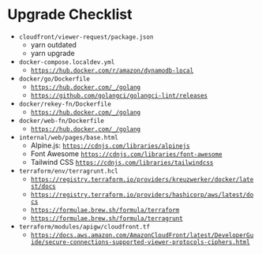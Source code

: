 # Upgrade Checklist

- `cloudfront/viewer-request/package.json`
  - yarn outdated
  - yarn upgrade
- `docker-compose.localdev.yml`
  - [`https://hub.docker.com/r/amazon/dynamodb-local`](https://hub.docker.com/r/amazon/dynamodb-local)
- `docker/go/Dockerfile`
  - [`https://hub.docker.com/_/golang`](https://hub.docker.com/_/golang)
  - [`https://github.com/golangci/golangci-lint/releases`](https://github.com/golangci/golangci-lint/releases)
- `docker/rekey-fn/Dockerfile`
  - [`https://hub.docker.com/_/golang`](https://hub.docker.com/_/golang)
- `docker/web-fn/Dockerfile`
  - [`https://hub.docker.com/_/golang`](https://hub.docker.com/_/golang)
- `internal/web/pages/base.html`
  - Alpine.js: [`https://cdnjs.com/libraries/alpinejs`](https://cdnjs.com/libraries/alpinejs)
  - Font Awesome [`https://cdnjs.com/libraries/font-awesome`](https://cdnjs.com/libraries/font-awesome)
  - Tailwind CSS [`https://cdnjs.com/libraries/tailwindcss`](https://cdnjs.com/libraries/tailwindcss)
- `terraform/env/terragrunt.hcl`
  - [`https://registry.terraform.io/providers/kreuzwerker/docker/latest/docs`](https://registry.terraform.io/providers/kreuzwerker/docker/latest/docs)
  - [`https://registry.terraform.io/providers/hashicorp/aws/latest/docs`](https://registry.terraform.io/providers/hashicorp/aws/latest/docs)
  - [`https://formulae.brew.sh/formula/terraform`](https://formulae.brew.sh/formula/terraform)
  - [`https://formulae.brew.sh/formula/terragrunt`](https://formulae.brew.sh/formula/terragrunt)
- `terraform/modules/apigw/cloudfront.tf`
  - [`https://docs.aws.amazon.com/AmazonCloudFront/latest/DeveloperGuide/secure-connections-supported-viewer-protocols-ciphers.html`](https://docs.aws.amazon.com/AmazonCloudFront/latest/DeveloperGuide/secure-connections-supported-viewer-protocols-ciphers.html)
